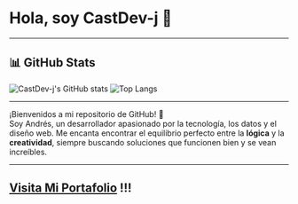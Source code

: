 # Hola, soy CastDev-j 👋

---

## 📊 GitHub Stats

![CastDev-j's GitHub stats](https://github-readme-stats.vercel.app/api?username=CastDev-j&show_icons=true&theme=tokyonight)
![Top Langs](https://github-readme-stats.vercel.app/api/top-langs/?username=CastDev-j&layout=compact&theme=tokyonight)

---

¡Bienvenidos a mi repositorio de GitHub! 🚀  
Soy Andrés, un desarrollador apasionado por la tecnología, los datos y el diseño web. Me encanta encontrar el equilibrio perfecto entre la **lógica** y la **creatividad**, siempre buscando soluciones que funcionen bien y se vean increíbles.

---

## [Visita Mi Portafolio](https://castdev-j.netlify.app/) !!!
